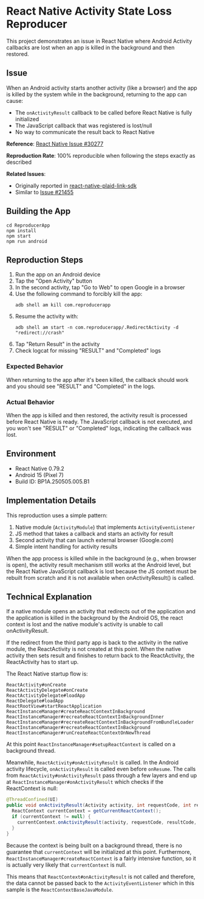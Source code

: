 # React Native Activity State Loss Reproducer

This project demonstrates an issue in React Native where Android Activity callbacks are lost when an app is killed in the background and then restored.

## Issue

When an Android activity starts another activity (like a browser) and the app is killed by the system while in the background, returning to the app can cause:
- The `onActivityResult` callback to be called before React Native is fully initialized
- The JavaScript callback that was registered is lost/null
- No way to communicate the result back to React Native

**Reference**: [React Native Issue #30277](https://github.com/facebook/react-native/issues/30277)

**Reproduction Rate**: 100% reproducible when following the steps exactly as described

**Related Issues**:
- Originally reported in [react-native-plaid-link-sdk](https://github.com/plaid/react-native-plaid-link-sdk)
- Similar to [Issue #21455](https://github.com/facebook/react-native/issues/21455)


## Building the App

```
cd ReproducerApp
npm install
npm start
npm run android
```

## Reproduction Steps

1. Run the app on an Android device
2. Tap the "Open Activity" button
3. In the second activity, tap "Go to Web" to open Google in a browser
4. Use the following command to forcibly kill the app:
   ```
   adb shell am kill com.reproducerapp
   ```
5. Resume the activity with:
   ```
   adb shell am start -n com.reproducerapp/.RedirectActivity -d "redirect://crash"
   ```
6. Tap "Return Result" in the activity
7. Check logcat for missing "RESULT" and "Completed" logs

### Expected Behavior
When returning to the app after it's been killed, the callback should work and you should see "RESULT" and "Completed" in the logs.

### Actual Behavior
When the app is killed and then restored, the activity result is processed before React Native is ready. The JavaScript callback is not executed, and you won't see "RESULT" or "Completed" logs, indicating the callback was lost.

## Environment
- React Native 0.79.2
- Android 15 (Pixel 7)
- Build ID: BP1A.250505.005.B1

## Implementation Details

This reproduction uses a simple pattern:
1. Native module (`ActivityModule`) that implements `ActivityEventListener`
2. JS method that takes a callback and starts an activity for result
3. Second activity that can launch external browser (Google.com)
4. Simple intent handling for activity results

When the app process is killed while in the background (e.g., when browser is open), the activity result mechanism still works at the Android level, but the React Native JavaScript callback is lost because the JS context must be rebuilt from scratch and it is not available when onActivityResult() is called.

## Technical Explanation

If a native module opens an activity that redirects out of the application and the application is killed in the background by the Android OS, the react context is lost and the native module's activity is unable to call onActivityResult.

If the redirect from the third party app is back to the activity in the native module, the ReactActivity is not created at this point. When the native activity then sets result and finishes to return back to the ReactActivity, the ReactActivity has to start up.

The React Native startup flow is:
```
ReactActivity#onCreate
ReactActivityDelegate#onCreate
ReactActivityDelegate#loadApp
ReactDelegate#loadApp
ReactRootView#startReactApplication
ReactInstanceManager#createReactContextInBackground
ReactInstanceManager#recreateReactContextInBackgroundInner
ReactInstanceManager#recreateReactContextInBackgroundFromBundleLoader
ReactInstanceManager#recreateReactContextInBackground
ReactInstanceManager#runCreateReactContextOnNewThread
```

At this point `ReactInstanceManager#setupReactContext` is called on a background thread.

Meanwhile, `ReactActivity#onActivityResult` is called. In the Android activity lifecycle, `onActivityResult` is called even before `onResume`. The calls from `ReactActivity#onActivityResult` pass through a few layers and end up at `ReactInstanceManager#onActivityResult` which checks if the ReactContext is null:

```java
@ThreadConfined(UI)
public void onActivityResult(Activity activity, int requestCode, int resultCode, Intent data) {
  ReactContext currentContext = getCurrentReactContext();
  if (currentContext != null) {
    currentContext.onActivityResult(activity, requestCode, resultCode, data);
  }
}
```

Because the context is being built on a background thread, there is no guarantee that `currentContext` will be initialized at this point. Furthermore, `ReactInstanceManager#createReactContext` is a fairly intensive function, so it is actually very likely that `currentContext` is null.

This means that `ReactContext#onActivityResult` is not called and therefore, the data cannot be passed back to the `ActivityEventListener` which in this sample is the `ReactContextBaseJavaModule`.
